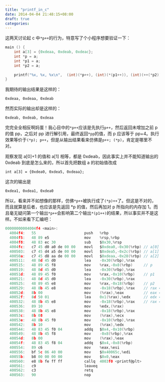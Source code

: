 ```yaml
---
title: "printf_in_c"
date: 2014-04-04 21:48:15+08:00
draft: true
categories: 
---
```


这两天讨论起 c 中`*p++`的行为，特意写了个小程序想要验证一下：

``` c
main () {
	int a[3] = {0xdeaa, 0xdeab, 0xdeac};
	int *p = a;
	int *p1 = a;
	int *p2 = a;
	
	printf("%x, %x, %x\n",  (int)(*p++), (int)(*(p1++)), (int)(++(*p2)));
}
```

<!-- more -->

我期待的输出结果是这样的：

	0xdeaa, 0xdeaa, 0xdeab

然而实际的输出却是这样的：

	0xdeab, 0xdeab, 0xdeaa

完完全全相反啊妈蛋！我心目中的`*p++`应该是先执行`p++`，然后返回未增加之前 p 的值 pp，之后对 pp 进行解引用，最终返回`*pp`的值，而 p 应该等于 pp+4。执行效果等价于`(*p); p++`，但是从输出结果看来仿佛是`p++; (*p)`，肯定是哪里不对。

观察发现 a[0]+1 的值和 a[1] 相等，都是 0xdeab，因此事实上并不能知道输出的 0xdeab 到底是怎么来的，所以首先把数组 a 的初始值改成

	int a[3] = {0xdea0, 0xdea5, 0xdeaa};

这次的输出是

	0xdea1, 0xdea1, 0xdea0

所以，看来并不如想像的那样，仿佛`*p++`被执行成了`(*p)++`了。但这是不对的，而且就算是后者，也应该是先返回 *p 的值，然后再加对 p 所指向的内存加 1。而且毫无疑问第一个输出`*p++`会影响第二个输出`*(p1++)`的结果，所以事实并不是这样。不如来看下汇编吧：

``` c
00000000004004f4 <main>:
  4004f4:   55                      push   %rbp
  4004f5:   48 89 e5                mov    %rsp,%rbp
  4004f8:   48 83 ec 30             sub    $0x30,%rsp
  4004fc:   c7 45 d0 a0 de 00 00    movl   $0xdea0,-0x30(%rbp) // a[0]
  400503:   c7 45 d4 a5 de 00 00    movl   $0xdea5,-0x2c(%rbp) // a[1]
  40050a:   c7 45 d8 aa de 00 00    movl   $0xdeaa,-0x28(%rbp) // a[2]
  400511:   48 8d 45 d0             lea    -0x30(%rbp),%rax    
  400515:   48 89 45 f8             mov    %rax,-0x8(%rbp)     // p
  400519:   48 8d 45 d0             lea    -0x30(%rbp),%rax    
  40051d:   48 89 45 f0             mov    %rax,-0x10(%rbp)    // p1
  400521:   48 8d 45 d0             lea    -0x30(%rbp),%rax
  400525:   48 89 45 e8             mov    %rax,-0x18(%rbp)    // p2
  400529:   48 8b 45 e8             mov    -0x18(%rbp),%rax    // rax = p2
  40052d:   8b 00                   mov    (%rax),%eax         // eax = *p2 = 0xdea0
  40052f:   8d 50 01                lea    0x1(%rax),%edx      // edx = eax + 1
  400532:   48 8b 45 e8             mov    -0x18(%rbp),%rax    // rax = p2
  400536:   89 10                   mov    %edx,(%rax)
  400538:   48 8b 45 e8             mov    -0x18(%rbp),%rax
  40053c:   8b 08                   mov    (%rax),%ecx
  40053e:   48 8b 45 f0             mov    -0x10(%rbp),%rax
  400542:   8b 10                   mov    (%rax),%edx
  400544:   48 83 45 f0 04          addq   $0x4,-0x10(%rbp)
  400549:   48 8b 45 f8             mov    -0x8(%rbp),%rax
  40054d:   8b 00                   mov    (%rax),%eax
  40054f:   48 83 45 f8 04          addq   $0x4,-0x8(%rbp)
  400554:   89 c6                   mov    %eax,%esi
  400556:   bf 5c 06 40 00          mov    $0x40065c,%edi
  40055b:   b8 00 00 00 00          mov    $0x0,%eax
  400560:   e8 8b fe ff ff          callq  4003f0 <printf@plt>
  400561:   c9                      leaveq 
  400562:   c3                      retq   
  400563:   90                      nop
```